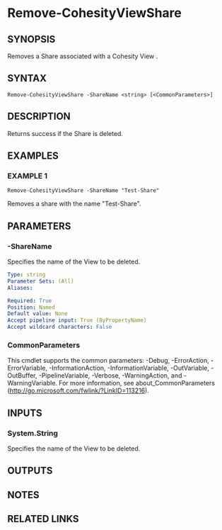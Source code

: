 # Remove-CohesityViewShare

## SYNOPSIS
Removes a Share associated with a Cohesity View .

## SYNTAX

```
Remove-CohesityViewShare -ShareName <string> [<CommonParameters>]
```

## DESCRIPTION
Returns success if the Share is deleted.

## EXAMPLES

### EXAMPLE 1
```
Remove-CohesityViewShare -ShareName "Test-Share"
```

Removes a share with the name "Test-Share".

## PARAMETERS

### -ShareName
Specifies the name of the View to be deleted.

```yaml
Type: string
Parameter Sets: (All)
Aliases:

Required: True
Position: Named
Default value: None
Accept pipeline input: True (ByPropertyName)
Accept wildcard characters: False
```

### CommonParameters
This cmdlet supports the common parameters: -Debug, -ErrorAction, -ErrorVariable, -InformationAction, -InformationVariable, -OutVariable, -OutBuffer, -PipelineVariable, -Verbose, -WarningAction, and -WarningVariable.
For more information, see about_CommonParameters (http://go.microsoft.com/fwlink/?LinkID=113216).

## INPUTS

### System.String
Specifies the name of the View to be deleted.

## OUTPUTS

## NOTES

## RELATED LINKS
